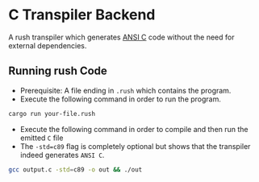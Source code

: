 # C Transpiler Backend

A rush transpiler which generates
[ANSI C](https://en.wikipedia.org/wiki/C_(programming_language)#ANSI_C_and_ISO_C)
code without the need for external dependencies.

## Running rush Code

- Prerequisite: A file ending in `.rush` which contains the program.
- Execute the following command in order to run the program.

```bash
cargo run your-file.rush
```

- Execute the following command in order to compile and then run the emitted `C`
  file
- The `-std=c89` flag is completely optional but shows that the transpiler
  indeed generates `ANSI C`.

```bash
gcc output.c -std=c89 -o out && ./out
```
